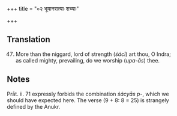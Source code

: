 +++
title = "०२ भूयानरात्याः शच्याः"

+++
## Translation
47. More than the niggard, lord of strength (*śácī*) art thou, O Indra;  
as called mighty, prevailing, do we worship (*upa-ās*) thee.

## Notes
Prāt. ii. 71 expressly forbids the combination *śácyās p-*, which we  
should have expected here. The verse (9 + 8: 8 = 25) is strangely  
defined by the Anukr.
